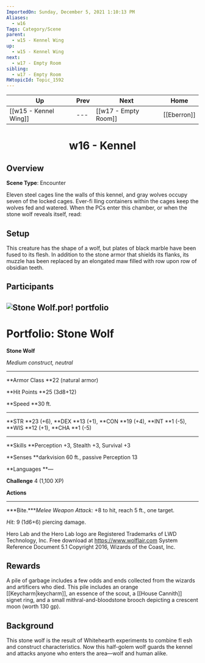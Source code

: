 ```yaml
---
ImportedOn: Sunday, December 5, 2021 1:10:13 PM
Aliases:
  - w16
Tags: Category/Scene
parent:
  - w15 - Kennel Wing
up:
  - w15 - Kennel Wing
next:
  - w17 - Empty Room
sibling:
  - w17 - Empty Room
RWtopicId: Topic_1592
---
```


| Up | Prev | Next | Home |
|----|------|------|------|
| [[w15 - Kennel Wing]] | --- | [[w17 - Empty Room]] | [[Eberron]] |

# <center>w16 - Kennel</center>

## Overview

**Scene Type**: Encounter

Eleven steel cages line the walls of this kennel, and gray wolves occupy seven of the locked cages. Ever-fi lling containers within the cages keep the wolves fed and watered. When the PCs enter this chamber, or when the stone wolf reveals itself, read:

## Setup

This creature has the shape of a wolf, but plates of black marble have been fused to its flesh. In addition to the stone armor that shields its flanks, its muzzle has been replaced by an elongated maw filled with row upon row of obsidian teeth.

## Participants
![Stone Wolf.por!](Stone%20Wolf.por)
portfolio
---

# Portfolio: Stone Wolf
**Stone Wolf**

*Medium construct, neutral*


---

**Armor Class **22 (natural armor)

**Hit Points **25 (3d8+12)

**Speed **30 ft.


---

**STR **23 (+6), **DEX **13 (+1), **CON **19 (+4), **INT **1 (-5), **WIS **12 (+1), **CHA **1 (-5)


---

**Skills **Perception +3, Stealth +3, Survival +3

**Senses **darkvision 60 ft., passive Perception 13

**Languages **—

**Challenge** 4 (1,100 XP)



**Actions**


---



***Bite.****Melee Weapon Attack:* +8 to hit, reach 5 ft., one target.

*Hit:* 9 (1d6+6) piercing damage.


Hero Lab and the Hero Lab logo are Registered Trademarks of LWD Technology, Inc. Free download at https://www.wolflair.com
System Reference Document 5.1 Copyright 2016, Wizards of the Coast, Inc.

## Rewards

A pile of garbage includes a few odds and ends collected from the wizards and artificers who died. This pile includes an orange [[Keycharm|keycharm]], an essence of the scout, a [[House Cannith]] signet ring, and a small mithral-and-bloodstone brooch depicting a crescent moon (worth 130 gp).

## Background

This stone wolf is the result of Whitehearth experiments to combine fl esh and construct characteristics. Now this half-golem wolf guards the kennel and attacks anyone who enters the area—wolf and human alike.
